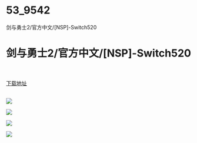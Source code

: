 # 53_9542
剑与勇士2/官方中文/[NSP]-Switch520
# 剑与勇士2/官方中文/[NSP]-Switch520
 <br/></br>
[下载地址](https://www.switch520.cc/article/9542 "下载地址")
<br/></br>

<p><span style="color: #ffffff;"><strong><img src="https://www.switch520.cc/muke_img/upload_art_editor_20210205-1_27f17567d9087fa082546b56453997ac.jpg"></strong></span></p>
<p><span style="color: #ffffff;"><strong><img src="https://www.switch520.cc/muke_img/upload_art_editor_20210205-1_9036f84e12d33441cfaace9714d648e0.jpg"></strong></span></p>
<p><span style="color: #ffffff;"><strong><img src="https://www.switch520.cc/muke_img/upload_art_editor_20210205-1_cf00daae1ae0b2f53627687076186b3e.jpg"></strong></span></p>
<p><span style="color: #ffffff;"><strong><img src="https://www.switch520.cc/muke_img/upload_art_editor_20210205-1_1a27739d54fc059d23b9d71424d154ec.jpg">&nbsp;</strong></span></p>
<p><span style="color: #ffffff;"><strong>&nbsp;</strong></span></p>
